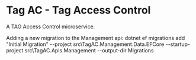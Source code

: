 # Tag AC - Tag Access Control
A TAG Access Control microservice. 

Adding a new migration to the Management api:
dotnet ef migrations add "Initial Migration" --project src\TagAC.Management.Data.EFCore --startup-project src\TagAC.Apis.Management --output-dir Migrations 